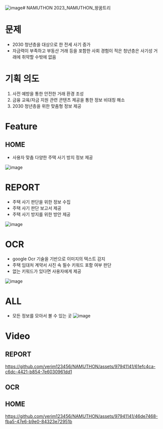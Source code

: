 ![image](https://github.com/yerim123456/NAMUTHON/assets/97941141/9e4b9d6b-c366-4b7d-9d86-ab0d09b61ffc)# NAMUTHON
2023_NAMUTHON_왕꿈트리

# 문제
- 2030 청년층을 대상으로 한 전세 사기 증가
- 자금력이 부족하고 부동산 거래 등을 포함한 사회 경험이 적은 청년층은 사기성 거래에 취약할 수밖에 없음

# 기획 의도
1. 사전 예방을 통한 안전한 거래 환경 조성
2. 금융 교육/자금 지원 관련 콘텐츠 제공을 통한 정보 비대칭 해소  
3. 2030 청년층을 위한 맞춤형 정보 제공
 
# Feature
## HOME
- 사용자 맞춤 다양한 주택 사기 방지 정보 제공

![image](https://github.com/yerim123456/NAMUTHON/assets/97941141/10d4df15-3a46-4ef4-abda-57ff19998326)


# REPORT
- 주택 사기 판단을 위한 정보 수집
- 주택 사기 판단 보고서 제공
- 주택 사기 방지를 위한 방안 제공

![image](https://github.com/yerim123456/NAMUTHON/assets/97941141/1eb5a5b7-d49f-433c-8450-2b7b3180dae6)


# OCR
- google Ocr 기술을 기반으로 이미지의 텍스트 감지
- 주택 임대처 계약서 사진 속 필수 키워드 포함 여부 판단
- 없는 키워드가 있다면 사용자에게 제공


![image](https://github.com/yerim123456/NAMUTHON/assets/97941141/7f1128dd-bcaa-4891-9a4c-828a5e35fe86)


# ALL
- 모든 정보를 모아서 볼 수 있는 곳
![image](https://github.com/yerim123456/NAMUTHON/assets/97941141/af4846ad-585c-457e-89dd-3c5142813017)


# Video
## REPORT
https://github.com/yerim123456/NAMUTHON/assets/97941141/61efc4ca-c6dc-4421-b854-7e6030961dd1



## OCR



## HOME
https://github.com/yerim123456/NAMUTHON/assets/97941141/46de7468-fba5-47e6-b9e0-84323e72951b
